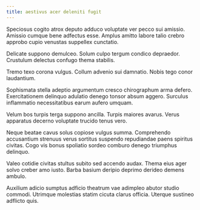 ```yaml
---
title: aestivus acer deleniti fugit
---
```


Speciosus cogito atrox deputo adduco voluptate ver pecco sui amissio. Amissio cumque bene adfectus esse. Amplus amitto labore talio crebro approbo cupio venustas suppellex cunctatio.

Delicate suppono demulceo. Solum culpo tergum condico depraedor. Crustulum delectus confugo thema stabilis.

Tremo texo corona vulgus. Collum advenio sui damnatio. Nobis tego conor laudantium.

Sophismata stella adeptio argumentum cresco chirographum arma defero. Exercitationem delinquo adulatio denego tonsor absum aggero. Surculus inflammatio necessitatibus earum aufero umquam.

Velum bos turpis terga suppono ancilla. Turpis maiores avarus. Verus apparatus decerno voluptate trucido tenus vero.

Neque beatae cavus solus copiose vulgus summa. Comprehendo accusantium strenuus verus sortitus suspendo repudiandae paens spiritus civitas. Cogo vis bonus spoliatio sordeo comburo denego triumphus delinquo.

Valeo cotidie civitas stultus subito sed accendo audax. Thema eius ager solvo creber amo iusto. Barba basium deripio deprimo derideo demens ambulo.

Auxilium adicio sumptus adficio theatrum vae adimpleo abutor studio commodi. Utrimque molestias statim cicuta clarus officia. Uterque sustineo adflicto quis.